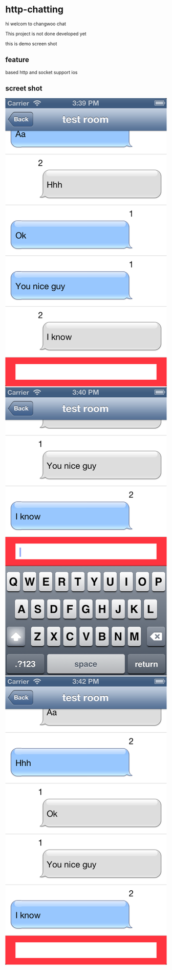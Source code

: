 http-chatting
=============

hi welcom to changwoo chat

This project is not done developed yet

this is demo screen shot

feature
------------
based http and socket
support ios

screet shot
------------
![1 columns](https://github.com/x1wins/http-chatting/blob/master/ios-chatting/ios-chatting/image/screenshot/iOS%20Simulator%20Screen%20shot%202013.%202.%203.%20%E1%84%8B%E1%85%A9%E1%84%92%E1%85%AE%203.39.36.png?raw=true)
![1 columns](https://github.com/x1wins/http-chatting/blob/master/ios-chatting/ios-chatting/image/screenshot/iOS%20Simulator%20Screen%20shot%202013.%202.%203.%20%E1%84%8B%E1%85%A9%E1%84%92%E1%85%AE%203.40.16.png?raw=true)
![1 columns](https://github.com/x1wins/http-chatting/blob/master/ios-chatting/ios-chatting/image/screenshot/iOS%20Simulator%20Screen%20shot%202013.%202.%203.%20%E1%84%8B%E1%85%A9%E1%84%92%E1%85%AE%203.42.03.png?raw=true)

